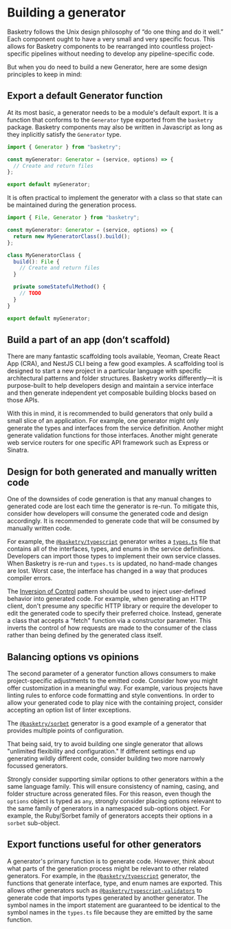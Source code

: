 # Building a generator

Basketry follows the Unix design philosophy of “do one thing and do it well.” Each component ought to have a very small and very specific focus. This allows for Basketry components to be rearranged into countless project-specific pipelines without needing to develop any pipeline-specific code.

But when you do need to build a new Generator, here are some design principles to keep in mind:

## Export a default Generator function

At its most basic, a generator needs to be a module's default export. It is a function that conforms to the `Generator` type exported from the `basketry` package. Basketry components may also be written in Javascript as long as they inplicitly satisfy the `Generator` type.

```ts title="src/index.ts"
import { Generator } from "basketry";

const myGenerator: Generator = (service, options) => {
  // Create and return files
};

export default myGenerator;
```

It is often practical to implement the generator with a class so that state can be maintained during the generation process.

```ts title="src/index.ts"
import { File, Generator } from "basketry";

const myGenerator: Generator = (service, options) => {
  return new MyGeneratorClass().build();
};

class MyGeneratorClass {
  build(): File {
    // Create and return files
  }

  private someStatefulMethod() {
    // TODO
  }
}

export default myGenerator;
```

## Build a part of an app (don’t scaffold)

There are many fantastic scaffolding tools available, Yeoman, Create React App (CRA), and NestJS CLI being a few good examples. A scaffolding tool is designed to start a new project in a particular language with specific architectural patterns and folder structures. Basketry works differently—it is purpose-built to help developers design and maintain a service interface and then generate independent yet composable building blocks based on those APIs.

With this in mind, it is recommended to build generators that only build a small slice of an application. For example, one generator might only generate the types and interfaces from the service definition. Another might generate validation functions for those interfaces. Another might generate web service routers for one specific API framework such as Express or Sinatra.

## Design for both generated and manually written code

One of the downsides of code generation is that any manual changes to generated code are lost each time the generator is re-run. To mitigate this, consider how developers will consume the generated code and design accordingly. It is recommended to generate code that will be consumed by manually written code.

For example, the [`@basketry/typescript`](https://github.com/basketry/typescript) generator writes a [`types.ts`](https://github.com/basketry/typescript/blob/main/src/snapshot/v1/types.ts) file that contains all of the interfaces, types, and enums in the service definitions. Developers can import those types to implement their own service classes. When Basketry is re-run and `types.ts` is updated, no hand-made changes are lost. Worst case, the interface has changed in a way that produces compiler errors.

The [Inversion of Control](https://martinfowler.com/bliki/InversionOfControl.html) pattern should be used to inject user-defined behavior into generated code. For example, when generating an HTTP client, don't presume any specific HTTP library or require the developer to edit the generated code to specify their preferred choice. Instead, generate a class that accepts a "fetch" function via a constructor parameter. This inverts the control of how requests are made to the consumer of the class rather than being defined by the generated class itself.

## Balancing options vs opinions

The second parameter of a generator function allows consumers to make project-specific adjustments to the emitted code. Consider how you might offer customization in a meaningful way. For example, various projects have linting rules to enforce code formatting and style conventions. In order to allow your generated code to play nice with the containing project, consider accepting an option list of linter exceptions.

The [`@basketry/sorbet`](https://github.com/basketry/sorbet#options) generator is a good example of a generator that provides multiple points of configuration.

That being said, try to avoid building one single generator that allows "unlimited flexibility and configuration." If different settings end up generating wildly different code, consider building two more narrowly focussed generators.

Strongly consider supporting similar options to other generators within a the same language family. This will ensure consistency of naming, casing, and folder structure across generated files. For this reason, even though the `options` object is typed as `any`, strongly consider placing options relevant to the same family of generators in a namespaced sub-options object. For example, the Ruby/Sorbet family of generators accepts their options in a `sorbet` sub-object.

## Export functions useful for other generators

A generator's primary function is to generate code. However, think about what parts of the generation process might be relevant to other related generators. For example, in the [`@basketry/typescript`](https://github.com/basketry/typescript) generator, the functions that generate interface, type, and enum names are exported. This allows other generators such as [`@basketry/typescript-validators`](https://github.com/basketry/typescript-validators) to generate code that imports types generated by another generator. The symbol names in the import statement are guaranteed to be identical to the symbol names in the `types.ts` file because they are emitted by the same function.
